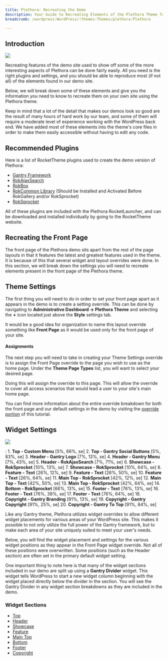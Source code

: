 ```yaml
---
title: Plethora: Recreating the Demo
description: Your Guide to Recreating Elements of the Plethora Theme for WordPress
breadcrumb: /wordpress:WordPress/!themes:Themes/plethora:Plethora

---
```


Introduction
-----

![][Plethora]

Recreating features of the demo site used to show off some of the more interesting aspects of Plethora can be done fairly easily. All you need is the right plugins and settings, and you should be able to reproduce most (if not all) of the elements found in our demo site.

Below, we will break down some of these elements and give you the information you need to know to recreate them on your own site using the Plethora theme.

Keep in mind that a lot of the detail that makes our demos look so good are the result of many hours of hard work by our team, and some of them will require a moderate level of experience working with the WordPress back end. We have added most of these elements into the theme's core files in order to make them easily accessible without having to edit any code.

Recommended Plugins
-----

Here is a list of RocketTheme plugins used to create the demo version of Plethora:

* [Gantry Framework][gantry]
* [RokAjaxSearch][rokajaxsearch]
* [RokBox][rokbox]
* [RokCommon Library](http://www.rockettheme.com/wordpress/plugins/rokutilities) (Should be Installed and Activated Before RokGallery and/or RokSprocket)
* [RokSprocket][roksprocket]

All of these plugins are included with the Plethora RocketLauncher, and can be downloaded and installed individually by going to the RocketTheme website.

Recreating the Front Page
-----

The front page of the Plethora demo sits apart from the rest of the page layouts in that it features the latest and greatest features used in the theme. It is because of this that several widget and layout overrides were done. In this section, we will break down the settings you will need to recreate elements present in the front page of the Plethora theme.

Theme Settings
-----

The first thing you will need to do in order to set your front page apart as it appears in the demo is to create a setting override. This can be done by navigating to **Administrative Dashboard -> Plethora Theme** and selecting the **+** icon located just above the **Style** settings tab.

It would be a good idea for organization to name this layout override something like **Front Page** as it would be used only for the front page of your site.

#### Assignments

The next step you will need to take in creating your Theme Settings override is to assign the Front Page override to the page you wish to use as the home page. Under the **Theme Page Types** list, you will want to select your desired page.

Doing this will assign the override to this page. This will allow the override to cover all access scenarios that would lead a user to your site's main home page.

You can find more information about the entire override breakdown for both the front page and our default settings in the demo by visiting the [override portion][demooverride] of this tutorial.

Widget Settings
-----

![][theme]

:   1. **Top - Custom Menu** [5%, 66%, se]
    2. **Top - Gantry Social Buttons** [5%, 83%, se]
    3. **Header - Gantry Logo**  [7%, 13%, se]
    4. **Header - Gantry Menu** [7%, 43%, se]
    5. **Header - RokAjaxSearch**  [7%, 71%, se]
    6. **Showcase - RokSprocket**  [10%, 13%, se]
    7. **Showcase - RokSprocket**  [10%, 64%, se]
    8. **Feature - Text**  [26%, 12%, se]
    9. **Feature - Text**  [26%, 50%, se]
    10. **Feature - Text**  [26%, 64%, se]
    11. **Main Top - RokSprocket** [42%, 12%, se]
    12. **Main Top - Text** [42%, 50%, se]
    13. **Main Top - RokSprocket** [42%, 64%, se]
    14. **Bottom - RokSprocket** [66%, 13%, se]
    15. **Footer - Text** [76%, 13%, se]
    16. **Footer - Text** [76%, 38%, se]
    17. **Footer - Text** [76%, 64%, se]
    18. **Copyright - Gantry Branding** [91%, 13%, se]
    19. **Copyright - Gantry Copyright** [91%, 25%, se]
    20. **Copyright - Gantry To Top** [91%, 84%, se]

Like any Gantry theme, Plethora utilizes widget overrides to allow different widget placements for various areas of your WordPress site. This makes it possible to not only utilize the full power of the Gantry framework, but to make each area of your site uniquely suited to meet your user's needs.

Below, you will find the widget placement and settings for the various widget positions as they appear in the Front Page widget override. Not all of these positions were overwritten. Some positions (such as the Header section) are often set in the primary default widget setting.

One important thing to note here is that many of the widget sections included in our demo are split up using a **Gantry Divider** widget. This widget tells WordPress to start a new widget column beginning with the widget placed directly below the divider in the section. You will see the Gantry Divider in any widget section breakdowns as they are included in the demo.

### Widget Sections

* [Top][top]
* [Header][header]
* [Showcase][showcase]
* [Feature][feature]
* [Main Top][maintop]
* [Bottom][bottom]
* [Footer][footer]
* [Copyright][copyright]

[gantry]: http://gantry.org/downloads
[rokajaxsearch]: http://www.rockettheme.com/wordpress/plugins/rokajaxsearch
[rokbox]: http://www.rockettheme.com/wordpress/plugins/rokbox
[roksprocket]: http://www.rockettheme.com/wordpress/plugins/roksprocket
[Plethora]: assets/plethora.jpeg
[roksprocket]: ../../plugins/roksprocket/
[faq]: faq.md
[menu]: ../../start/menu.md
[override]: http://docs.gantry.org/gantry4/configure
[header]: demo_header.md
[top]: demo_top.md
[showcase]: demo_showcase.md
[feature]: demo_feature.md
[maintop]: demo_maintop.md
[bottom]: demo_bottom.md
[expandedbottom]: demo_expandedbottom.md
[mainbottom]: demo_mainbottom.md
[copyright]: demo_copyright.md
[bottom]: demo_bottom.md
[post]: demo_posts.md
[footer]: demo_footer.md
[demooverride]: demo_override.md
[sidepanelimage]: assets/demo_4.jpg
[theme]: assets/plethora2.jpeg
[scroll]: assets/scrollwidget.jpg
